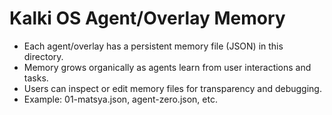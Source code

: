 # Kalki OS Agent/Overlay Memory

- Each agent/overlay has a persistent memory file (JSON) in this directory.
- Memory grows organically as agents learn from user interactions and tasks.
- Users can inspect or edit memory files for transparency and debugging.
- Example: 01-matsya.json, agent-zero.json, etc. 